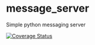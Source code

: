 # message_server
Simple python messaging server


[![Coverage Status](https://coveralls.io/repos/github/Robtom5/message_server/badge.svg?branch=master)](https://coveralls.io/github/Robtom5/message_server?branch=master)
